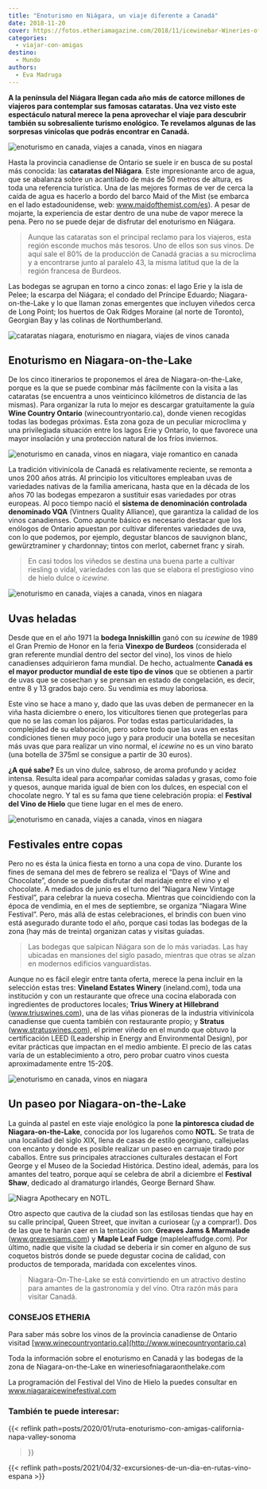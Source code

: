 ```yaml
---
title: "Enoturismo en Niágara, un viaje diferente a Canadá"
date: 2018-11-20
cover: https://fotos.etheriamagazine.com/2018/11/icewinebar-Wineries-of-Niagara-on-the-Lake.jpg
categories: 
  - viajar-con-amigas
destino: 
  - Mundo
authors: 
  - Eva Madruga
---
```


**A la península del Niágara llegan cada año más de catorce millones de viajeros para 
contemplar sus famosas cataratas. Una vez visto este espectáculo natural merece la pena 
aprovechar el viaje para descubrir también su sobresaliente turismo enológico. Te 
revelamos algunas de las sorpresas vinícolas que podrás encontrar en Canadá.** 

![enoturismo en canada, viajes a canada, vinos en niagara](https://fotos.etheriamagazine.com/2018/11/viaje-mujeres-vinos-canada-niagara-2.jpg "Canadá es un destino de moda para amantes de la gastronomía y el vino. ©Wineries of Niagara-on-the-Lake.")

Hasta la provincia canadiense de Ontario se suele ir en busca de su postal más conocida: 
las **cataratas del Niágara**. Este impresionante arco de agua, que se abalanza sobre un 
acantilado de más de 50 metros de altura, es toda una referencia turística. Una de las 
mejores formas de ver de cerca la caída de agua es hacerlo a bordo del barco Maid of the 
Mist (se embarca en el lado estadounidense, web: www.maidofthemist.com/es). A pesar de 
mojarte, la experiencia de estar dentro de una nube de vapor merece la pena. Pero no se 
puede dejar de disfrutar del enoturismo en Niágara. 

> Aunque las cataratas son el principal reclamo para los viajeros, esta región esconde 
> muchos más tesoros. Uno de ellos son sus vinos. De aquí sale el 80% de la producción de 
> Canadá gracias a su microclima y a encontrarse junto al paralelo 43, la misma latitud 
> que la de la región francesa de Burdeos. 

Las bodegas se agrupan en torno a cinco zonas: el lago Erie y la isla de Pelee; la 
escarpa del Niágara; el condado del Príncipe Eduardo; Niagara-on-the-Lake y lo que 
llaman zonas emergentes que incluyen viñedos cerca de Long Point; los huertos de Oak 
Ridges Moraine (al norte de Toronto), Georgian Bay y las colinas de Northumberland. 

![cataratas niagara, enoturismo en niagara, viajes de vinos canada](https://fotos.etheriamagazine.com/2018/11/cataratas-niagara-canada-etheria.jpg "¿Qué te parece combinar una visita a las cataratas del Niágara con catas de icewine en algunas bodegas?")

## Enoturismo en Niagara-on-the-Lake

De los cinco itinerarios te proponemos el área de Niagara-on-the-Lake, porque es la que 
se puede combinar más fácilmente con la visita a las cataratas (se encuentra a unos 
veinticinco kilómetros de distancia de las mismas). Para organizar la ruta lo mejor es 
descargar gratuitamente la guía **Wine Country Ontario** (winecountryontario.ca), donde 
vienen recogidas todas las bodegas próximas. Esta zona goza de un peculiar microclima y 
una privilegiada situación entre los lagos Erie y Ontario, lo que favorece una mayor 
insolación y una protección natural de los fríos inviernos. 

![enoturismo en canada, vinos en niagara, viaje romantico en canada](https://fotos.etheriamagazine.com/2018/11/bodegas-canada-niagara.jpg "Jardín del Vino en © Peller Estates Winery of Niagara-on-the-Lake.")

La tradición vitivinícola de Canadá es relativamente reciente, se remonta a unos 200 
años atrás. Al principio los viticultores empleaban uvas de variedades nativas de la 
familia americana, hasta que en la década de los años 70 las bodegas empezaron a 
sustituir esas variedades por otras europeas. Al poco tiempo nació el **sistema de 
denominación controlada denominado VQA** (Vintners Quality Alliance), que garantiza la 
calidad de los vinos canadienses. Como apunte básico es necesario destacar que los 
enólogos de Ontario apuestan por cultivar diferentes variedades de uva, con lo que 
podemos, por ejemplo, degustar blancos de sauvignon blanc, gewürztraminer y chardonnay; 
tintos con merlot, cabernet franc y sirah. 

> En casi todos los viñedos se destina una buena parte a cultivar riesling o vidal, 
> variedades con las que se elabora el prestigioso vino de hielo dulce o _icewine_. 

![enoturismo en canada, viajes a canada, vinos en niagara](https://fotos.etheriamagazine.com/2018/11/uvas-heladas-viaje-canada-vinos.jpg "Las uvas deben estar congeladas antes de la vendimia. © Wineries of Niagara-on-the-Lake")

## Uvas heladas

Desde que en el año 1971 la **bodega Inniskillin** ganó con su _icewine_ de 1989 el Gran 
Premio de Honor en la feria **Vinexpo de Burdeos** (considerada el gran referente 
mundial dentro del sector del vino), los vinos de hielo canadienses adquirieron fama 
mundial. De hecho, actualmente **Canadá es el mayor productor mundial de este tipo de 
vinos** que se obtienen a partir de uvas que se cosechan y se prensan en estado de 
congelación, es decir, entre 8 y 13 grados bajo cero. Su vendimia es muy laboriosa. 

Este vino se hace a mano y, dado que las uvas deben de permanecer en la viña hasta 
diciembre o enero, los viticultores tienen que protegerlas para que no se las coman los 
pájaros. Por todas estas particularidades, la complejidad de su elaboración, pero sobre 
todo que las uvas en estas condiciones tienen muy poco jugo y para producir una botella 
se necesitan más uvas que para realizar un vino normal, el _icewine_ no es un vino 
barato (una botella de 375ml se consigue a partir de 30 euros). 

**¿A qué sabe?** Es un vino dulce, sabroso, de aroma profundo y acidez intensa. Resulta 
ideal para acompañar comidas saladas y grasas, como foie y quesos, aunque marida igual 
de bien con los dulces, en especial con el chocolate negro. Y tal es su fama que tiene 
celebración propia: el **Festival del Vino de Hielo** que tiene lugar en el mes de 
enero. 

![enoturismo en canada, viajes a canada, vinos en niagara](https://fotos.etheriamagazine.com/2018/11/viaje-mujeres-vinos-canada-niagara.jpg "En Niágara existen varios festivales en torno al vino. © Wineries of Niagara-on-the-Lake.")

## Festivales entre copas

Pero no es ésta la única fiesta en torno a una copa de vino. Durante los fines de semana 
del mes de febrero se realiza el “Days of Wine and Chocolate”, donde se puede disfrutar 
del maridaje entre el vino y el chocolate. A mediados de junio es el turno del “Niagara 
New Vintage Festival”, para celebrar la nueva cosecha. Mientras que coincidiendo con la 
época de vendimia, en el mes de septiembre, se organiza “Niagara Wine Festival”. Pero, 
más allá de estas celebraciones, el brindis con buen vino está asegurado durante todo el 
año, porque casi todas las bodegas de la zona (hay más de treinta) organizan catas y 
visitas guiadas. 

> Las bodegas que salpican Niágara son de lo más variadas. Las hay ubicadas en mansiones 
> del siglo pasado, mientras que otras se alzan en modernos edificios vanguardistas. 

Aunque no es fácil elegir entre tanta oferta, merece la pena incluir en la selección 
estas tres: **Vineland Estates Winery** (ineland.com), toda una institución y con un 
restaurante que ofrece una cocina elaborada con ingredientes de productores locales; 
**Trius Winery at Hillebrand** (www.triuswines.com), una de las viñas pioneras de la 
industria vitivinícola canadiense que cuenta también con restaurante propio; y 
**Stratus** (www.stratuswines.com), el primer viñedo en el mundo que obtuvo la 
certificación LEED (Leadership in Energy and Environmental Design), por evitar prácticas 
que impactan en el medio ambiente. El precio de las catas varía de un establecimiento a 
otro, pero probar cuatro vinos cuesta aproximadamente entre 15-20$. 

![enoturismo en canada, vinos en niagara](https://fotos.etheriamagazine.com/2018/11/icewinebar-Wineries-of-Niagara-on-the-Lake.jpg "Icewinebar. © Wineries of Niagara-on-the-Lake.")

## Un paseo por Niagara-on-the-Lake

La guinda al pastel en este viaje enológico la pone **la pintoresca ciudad de 
Niagara-on-the-Lake**, conocida por los lugareños como **NOTL**. Se trata de una 
localidad del siglo XIX, llena de casas de estilo georgiano, callejuelas con encanto y 
donde es posible realizar un paseo en carruaje tirado por caballos. Entre sus 
principales atracciones culturales destacan el Fort George y el Museo de la Sociedad 
Histórica. Destino ideal, además, para los amantes del teatro, porque aquí se celebra de 
abril a diciembre el **Festival Shaw**, dedicado al dramaturgo irlandés, George Bernard 
Shaw. 

![Niagra Apothecary en NOTL.](https://fotos.etheriamagazine.com/2018/11/NOTL-Niagara-viaje-mujeres.jpg "Niagra Apothecary en NOTL. © Turismo Niagara-on-the-Lake.")

Otro aspecto que cautiva de la ciudad son las estilosas tiendas que hay en su calle 
principal, Queen Street, que invitan a curiosear (¡y a comprar!). Dos de las que te 
harán caer en la tentación son: **Greaves Jams & Marmalade** (www.greavesjams.com) y 
**Maple Leaf Fudge** (mapleleaffudge.com). Por último, nadie que visite la ciudad se 
debería ir sin comer en alguno de sus coquetos bistrós donde se puede degustar cocina de 
calidad, con productos de temporada, maridada con excelentes vinos. 

> Niagara-On-The-Lake se está convirtiendo en un atractivo destino para amantes de la 
> gastronomía y del vino. Otra razón más para visitar Canadá. 

### CONSEJOS ETHERIA

Para saber más sobre los vinos de la provincia canadiense de Ontario visitad 
[www.winecountryontario.ca](http://www.winecountryontario.ca) 

Toda la información sobre el enoturismo en Canadá y las bodegas de la zona de 
Niagara-on-the-Lake en wineriesofniagaraonthelake.com 

La programación del Festival del Vino de Hielo la puedes consultar en 
www.niagaraicewinefestival.com 

### También te puede interesar:

{{< reflink path=posts/2020/01/ruta-enoturismo-con-amigas-california-napa-valley-sonoma 
>}} 

{{< reflink path=posts/2021/04/32-excursiones-de-un-dia-en-rutas-vino-espana >}}
